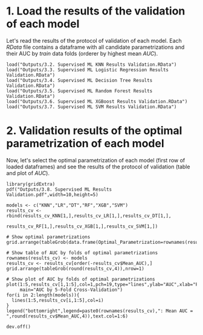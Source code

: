 # 1. Load the results of the validation of each model

Let's read the results of the protocol of validation of each model. Each *RData* file contains a dataframe with all candidate parametrizations and their AUC by *train* data folds (orderer by highest mean *AUC*).
```{r}
load("Outputs/3.2. Supervised ML KNN Results Validation.RData")
load("Outputs/3.3. Supervised ML Logistic Regression Results Validation.RData")
load("Outputs/3.4. Supervised ML Decision Tree Results Validation.RData")
load("Outputs/3.5. Supervised ML Random Forest Results Validation.RData")
load("Outputs/3.6. Supervised ML XGBoost Results Validation.RData")
load("Outputs/3.7. Supervised ML SVM Results Validation.RData")
```

# 2. Validation results of the optimal parametrization of each model

Now, let's select the optimal parametrization of each model (first row of loaded dataframes) and see the results of the protocol of validation (table and plot of *AUC*).
```{r}
library(gridExtra)
pdf("Outputs/3.8. Supervised ML Results Validation.pdf",width=10,height=5)

models <- c("KNN","LR","DT","RF","XGB","SVM")
results_cv <- rbind(results_cv_KNN[1,],results_cv_LR[1,],results_cv_DT[1,],
                    results_cv_RF[1,],results_cv_XGB[1,],results_cv_SVM[1,])

# Show optimal parametrizations
grid.arrange(tableGrob(data.frame(Optimal_Parametrization=rownames(results_cv),row.names=models)))

# Show table of AUC by folds of optimal parametrizations
rownames(results_cv) <- models
results_cv <- results_cv[order(-results_cv$Mean_AUC),]
grid.arrange(tableGrob(round(results_cv,4)),nrow=1)

# Show plot of AUC by folds of optimal parametrizations
plot(1:5,results_cv[1,1:5],col=1,pch=19,type="lines",ylab="AUC",xlab="Fold",ylim=c(0.5,1),
     main="AUC by 5-Fold Cross-Validation")
for(i in 2:length(models)){
  lines(1:5,results_cv[i,1:5],col=i)
}
legend("bottomright",legend=paste0(rownames(results_cv),": Mean AUC = ",round(results_cv$Mean_AUC,4)),text.col=1:6)

dev.off()
```